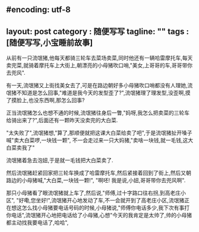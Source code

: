 #encoding: utf-8
---
layout: post
category : 随便写写
tagline: ""
tags : [随便写写,小宝睡前故事]
---

从前有一只流氓猪,他每天都骑三轮车去菜场卖菜,同时他还有一辆哈雷摩托车,每天卖完菜,就骑着摩托车上大街上,朝漂亮的小母猪吹口哨,"美女,上哥哥的车,哥哥带你去兜风".

有一天,流氓猪又上街找美女去了,可是在路边朝好多小母猪吹口哨都没有人理她,流氓猪不知道是怎么回事,"难道是我今天的发型歪了?",流氓猪理了理发型,没歪啊,摸了摸脸上,也没东西啊,那怎么回事?

正当流氓猪怎么也想不通的时候,流氓猪往身后一瞥,"妈呀,我怎么把卖菜的三轮车给骑出来了?",后面还有一颗昨天没卖完的大白菜.

"太失败了",流氓猪想,"算了,那顺便就把这课大白菜给卖了吧",于是流氓猪扯开嗓子喊"卖大白菜啰,一块钱一颗", 不一会走过来一只大妈猪,"卖啥一块钱,就一毛钱,这大白菜卖我了"

流氓猪着急去泡妞,于是就一毛钱把大白菜卖了.

然后流氓猪赶紧回家把三轮车换成了哈雷摩托车,然后紧接着回到了街上,然后又朝路边的小母猪喊,"大白菜,一块钱一颗!", "啊呸! 我是说,小妞,哥哥带你去兜风啊".

那只小母猪看了眼流氓猪就上车了,然后说,"师傅,过十字路口往右拐,到高老庄小区", "好嘞,您坐好!",流氓猪开心地发动了车,不一会就开到了高老庄小区,流氓猪正在想这怎么找小母猪要电话号码的时候,小母猪说,"师傅你电话多少,我下次有事打你电话",流氓猪开心地把电话给了小母猪,心想"今天的我肯定是太帅了,帅的小母猪都主动找我要电话了,哈哈",